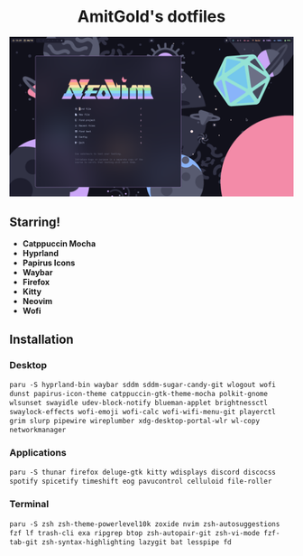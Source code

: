 <h1 align="center">AmitGold's dotfiles</h1>
<img src='.screenshot.png'>

## Starring!

-   **Catppuccin Mocha**
-   **Hyprland**
-   **Papirus Icons**
-   **Waybar**
-   **Firefox**
-   **Kitty**
-   **Neovim**
-   **Wofi**

## Installation

### Desktop

```
paru -S hyprland-bin waybar sddm sddm-sugar-candy-git wlogout wofi dunst papirus-icon-theme catppuccin-gtk-theme-mocha polkit-gnome wlsunset swayidle udev-block-notify blueman-applet brightnessctl swaylock-effects wofi-emoji wofi-calc wofi-wifi-menu-git playerctl grim slurp pipewire wireplumber xdg-desktop-portal-wlr wl-copy networkmanager
```

### Applications

```
paru -S thunar firefox deluge-gtk kitty wdisplays discord discocss spotify spicetify timeshift eog pavucontrol celluloid file-roller
```

### Terminal

```
paru -S zsh zsh-theme-powerlevel10k zoxide nvim zsh-autosuggestions fzf lf trash-cli exa ripgrep btop zsh-autopair-git zsh-vi-mode fzf-tab-git zsh-syntax-highlighting lazygit bat lesspipe fd
```
